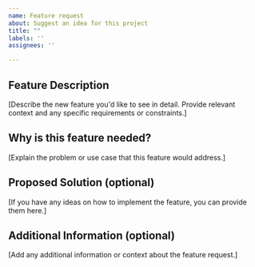 ```yaml
---
name: Feature request
about: Suggest an idea for this project
title: ""
labels: ''
assignees: ''

---
```


## Feature Description

[Describe the new feature you'd like to see in detail. Provide relevant context and any specific requirements or constraints.]

## Why is this feature needed?

[Explain the problem or use case that this feature would address.]

## Proposed Solution (optional)

[If you have any ideas on how to implement the feature, you can provide them here.]

## Additional Information (optional)

[Add any additional information or context about the feature request.]
